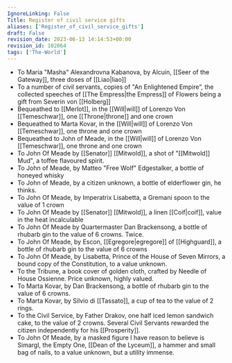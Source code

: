 ```yaml
---
IgnoreLinking: False
Title: Register of civil service gifts
aliases: ['Register_of_civil_service_gifts']
draft: False
revision_date: 2023-06-13 14:14:53+00:00
revision_id: 102064
tags: ['The-World']
---
```


* To Maria "Masha" Alexandrovna Kabanova, by Alcuin, [[Seer of the Gateway]], three doses of [[Liao|liao]]
* To a number of civil servants, copies of "An Enlightened Empire”, the collected speeches of [[The Empress|the Empress]] of Flowers being a gift from Severin von [[Holberg]]
* Bequeathed to [[Merlot]], in the [[Will|will]] of Lorenzo Von [[Temeschwar]], one [[Throne|throne]] and one crown
* Bequeathed to Marta Kovar, in the [[Will|will]] of Lorenzo Von [[Temeschwar]], one throne and one crown
* Bequeathed to John of Meade, in the [[Will|will]] of Lorenzo Von [[Temeschwar]], one throne and one crown
* To John Of Meade by [[Senator]] [[Mitwold]], a shot of "[[Mitwold]] Mud", a toffee flavoured spirit. 
* To John of Meade, by Matteo "Free Wolf" Edgestalker, a bottle of honeyed whisky
* To John of Meade, by a citizen unknown, a bottle of elderflower gin, he thinks.
* To John Of Meade, by Imperatrix Lisabetta, a Gremani spoon to the value of 1 crown
* To John Of Meade by [[Senator]] [[Mitwold]], a linen [[Coif|coif]], value in the heat incalculable
* To John Of Meade by Quartermaster Dan Brackensong, a bottle of rhubarb gin to the value of 6 crowns. Twice.
* To John Of Meade, by Escon, [[Egregore|egregore]] of [[Highguard]], a bottle of rhubarb gin to the value of 6 crowns
* To John Of Meade, by Lisabetta, Prince of the House of Seven Mirrors, a bound copy of the Constitution, to a value unknown.
* To the Tribune, a book cover of golden cloth, crafted by Needle of House Ossienne. Price unknown, highly valued.
* To Marta Kovar, by Dan Brackensong, a bottle of rhubarb gin to the value of 6 crowns.
* To Marta Kovar, by Silvio di [[Tassato]], a cup of tea to the value of 2 rings.
* To the Civil Service, by Father Drakov, one half iced lemon sandwich cake, to the value of 2 crowns. Several Civil Servants rewarded the citizen independently for his [[Prosperity]].
* To John Of Meade, by a masked figure I have reason to believe is Simargl, the Empty One, [[Dean of the Lyceum]], a hammer and small bag of nails, to a value unknown, but a utility immense.